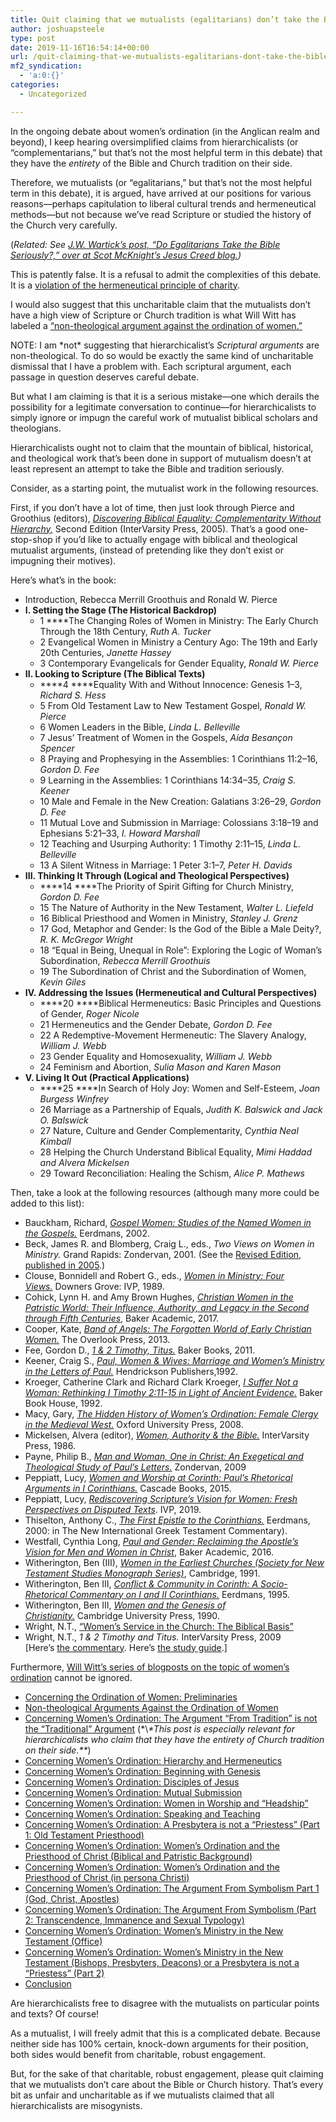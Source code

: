 ```yaml
---
title: Quit claiming that we mutualists (egalitarians) don’t take the Bible or tradition seriously.
author: joshuapsteele
type: post
date: 2019-11-16T16:54:14+00:00
url: /quit-claiming-that-we-mutualists-egalitarians-dont-take-the-bible-or-tradition-seriously/
mf2_syndication:
  - 'a:0:{}'
categories:
  - Uncategorized

---
```

In the ongoing debate about women&#8217;s ordination (in the Anglican realm and beyond), I keep hearing oversimplified claims from hierarchicalists (or &#8220;complementarians,&#8221; but that&#8217;s not the most helpful term in this debate) that they have the _entirety_ of the Bible and Church tradition on their side.

Therefore, we mutualists (or &#8220;egalitarians,&#8221; but that&#8217;s not the most helpful term in this debate), it is argued, have arrived at our positions for various reasons—perhaps capitulation to liberal cultural trends and hermeneutical methods—but not because we&#8217;ve read Scripture or studied the history of the Church very carefully.

(_Related: See [J.W. Wartick&#8217;s post, &#8220;Do Egalitarians Take the Bible Seriously?,&#8221; over at Scot McKnight&#8217;s Jesus Creed blog.][1])_

This is patently false. It is a refusal to admit the complexities of this debate. It is a [violation of the hermeneutical principle of charity][2].

I would also suggest that this uncharitable claim that the mutualists don&#8217;t have a high view of Scripture or Church tradition is what Will Witt has labeled a [&#8220;non-theological argument against the ordination of women.&#8221;][3]

NOTE: I am \*not\* suggesting that hierarchicalist&#8217;s _Scriptural arguments_ are non-theological. To do so would be exactly the same kind of uncharitable dismissal that I have a problem with. Each scriptural argument, each passage in question deserves careful debate.

But what I am claiming is that it is a serious mistake—one which derails the possibility for a legitimate conversation to continue—for hierarchicalists to simply ignore or impugn the careful work of mutualist biblical scholars and theologians.

Hierarchicalists ought not to claim that the mountain of biblical, historical, and theological work that&#8217;s been done in support of mutualism doesn&#8217;t at least represent an attempt to take the Bible and tradition seriously.

Consider, as a starting point, the mutualist work in the following resources. 

First, if you don&#8217;t have a lot of time, then just look through Pierce and Groothius (editors), [_Discovering Biblical Equality: Complementarity Without Hierarchy,_][4] Second Edition (InterVarsity Press, 2005). That&#8217;s a good one-stop-shop if you&#8217;d like to actually engage with biblical and theological mutualist arguments, (instead of pretending like they don&#8217;t exist or impugning their motives). 

Here&#8217;s what&#8217;s in the book:

  * Introduction, Rebecca Merrill Groothuis and Ronald W. Pierce
  * **I. Setting the Stage (The Historical Backdrop)**
      * 1 ****The Changing Roles of Women in Ministry: The Early Church Through the 18th Century, _Ruth A. Tucker_
      * 2 Evangelical Women in Ministry a Century Ago: The 19th and Early 20th Centuries, _Janette Hassey_
      * 3 Contemporary Evangelicals for Gender Equality, _Ronald W. Pierce_
  * **II. Looking to Scripture (The Biblical Texts)**
      *  ****4 ****Equality With and Without Innocence: Genesis 1–3, _Richard S. Hess_
      * 5 From Old Testament Law to New Testament Gospel, _Ronald W. Pierce_
      * 6 Women Leaders in the Bible, _Linda L. Belleville_
      * 7 Jesus’ Treatment of Women in the Gospels, _Aída Besançon Spencer_
      * 8 Praying and Prophesying in the Assemblies: 1 Corinthians 11:2–16, _Gordon D. Fee_
      * 9 Learning in the Assemblies: 1 Corinthians 14:34–35, _Craig S. Keener_
      * 10 Male and Female in the New Creation: Galatians 3:26–29, _Gordon D. Fee_
      * 11 Mutual Love and Submission in Marriage: Colossians 3:18–19 and Ephesians 5:21–33, _I. Howard Marshall_
      * 12 Teaching and Usurping Authority: 1 Timothy 2:11–15, _Linda L. Belleville_
      * 13 A Silent Witness in Marriage: 1 Peter 3:1–7, _Peter H. Davids_
  * **III. Thinking It Through (Logical and Theological Perspectives)**
      *  ****14 ****The Priority of Spirit Gifting for Church Ministry, _Gordon D. Fee_
      * 15 The Nature of Authority in the New Testament, _Walter L. Liefeld_
      * 16 Biblical Priesthood and Women in Ministry, _Stanley J. Grenz_
      * 17 God, Metaphor and Gender: Is the God of the Bible a Male Deity?, _R. K. McGregor Wright_
      * 18 “Equal in Being, Unequal in Role”: Exploring the Logic of Woman’s Subordination, _Rebecca Merrill Groothuis_
      * 19 The Subordination of Christ and the Subordination of Women, _Kevin Giles_
  * **IV. Addressing the Issues (Hermeneutical and Cultural Perspectives)**
      *  ****20 ****Biblical Hermeneutics: Basic Principles and Questions of Gender, _Roger Nicole_
      * 21 Hermeneutics and the Gender Debate, _Gordon D. Fee_
      * 22 A Redemptive-Movement Hermeneutic: The Slavery Analogy, _William J. Webb_
      * 23 Gender Equality and Homosexuality, _William J. Webb_
      * 24 Feminism and Abortion, _Sulia Mason and Karen Mason_
  * **V. Living It Out (Practical Applications)**
      *  ****25 ****In Search of Holy Joy: Women and Self-Esteem, _Joan Burgess Winfrey_
      * 26 Marriage as a Partnership of Equals, _Judith K. Balswick and Jack O. Balswick_
      * 27 Nature, Culture and Gender Complementarity, _Cynthia Neal Kimball_
      * 28 Helping the Church Understand Biblical Equality, _Mimi Haddad and Alvera Mickelsen_
      * 29 Toward Reconciliation: Healing the Schism, _Alice P. Mathews_

Then, take a look at the following resources (although many more could be added to this list):

  * Bauckham, Richard,&nbsp;[_Gospel Women: Studies of the Named Women in the Gospels._][5]&nbsp;Eerdmans, 2002.
  * Beck, James R. and Blomberg, Craig L., eds.,&nbsp;_Two Views on Women in Ministry._&nbsp;Grand Rapids: Zondervan, 2001. (See the&nbsp;[Revised Edition, published in 2005][6].)
  * Clouse, Bonnidell and Robert G., eds.,&nbsp;[_Women in Ministry: Four Views._][7]&nbsp;Downers Grove: IVP, 1989.
  * Cohick, Lynn H. and Amy Brown Hughes,&nbsp;[_Christian Women in the Patristic World: Their Influence, Authority, and Legacy in the Second through Fifth Centuries_][8], Baker Academic, 2017.
  * Cooper, Kate,&nbsp;[_Band of Angels: The Forgotten World of Early Christian Women._][9]&nbsp;The Overlook Press, 2013.
  * Fee, Gordon D.,&nbsp;[_1 & 2 Timothy, Titus._][10]&nbsp;Baker Books, 2011.
  * Keener, Craig S.,&nbsp;[_Paul, Women & Wives: Marriage and Women’s Ministry in the Letters of Paul._][11]&nbsp;Hendrickson Publishers,1992.
  * Kroeger, Catherine Clark and Richard Clark Kroeger,&nbsp;[_I Suffer Not a Woman: Rethinking I Timothy 2:11-15 in Light of Ancient Evidence._][12]&nbsp;Baker Book House, 1992.
  * Macy, Gary,&nbsp;[_The Hidden History of Women’s Ordination: Female Clergy in the Medieval West._][13]&nbsp;Oxford University Press, 2008.
  * Mickelsen, Alvera (editor),&nbsp;[_Women, Authority & the Bible._][14]&nbsp;InterVarsity Press, 1986.
  * Payne, Philip B.,&nbsp;[_Man and Woman, One in Christ: An Exegetical and Theological Study of Paul’s Letters._][15]&nbsp;Zondervan, 2009
  * Peppiatt, Lucy,&nbsp;[_Women and Worship at Corinth: Paul’s Rhetorical Arguments in I Corinthians._][16]&nbsp;Cascade Books, 2015.
  * Peppiatt, Lucy, _[Rediscovering Scripture’s Vision for Women: Fresh Perspectives on Disputed Texts][17]_. IVP, 2019.
  * Thiselton, Anthony C.,&nbsp;[_The First Epistle to the Corinthians._][18]&nbsp;Eerdmans, 2000: in The New International Greek Testament Commentary).
  * Westfall, Cynthia Long,&nbsp;[_Paul and Gender: Reclaiming the Apostle’s Vision for Men and Women in Christ_][19], Baker Academic, 2016.
  * Witherington, Ben (III),&nbsp;[_Women in the Earliest Churches (Society for New Testament Studies Monograph Series)_][20], Cambridge, 1991.
  * Witherington, Ben III,&nbsp;[_Conflict & Community in Corinth: A Socio-Rhetorical Commentary on I and II Corinthians._][21]&nbsp;Eerdmans, 1995.
  * Witherington, Ben III,&nbsp;[_Women and the Genesis of Christianity._][22]&nbsp;Cambridge University Press, 1990.
  * Wright, N.T.,&nbsp;[“Women’s Service in the Church: The Biblical Basis”][23]
  * Wright, N.T.,&nbsp;_1 & 2 Timothy and Titus._&nbsp;InterVarsity Press, 2009 [Here’s&nbsp;[the commentary][24]. Here’s&nbsp;[the study guide][25].]

Furthermore, [Will Witt&#8217;s series of blogposts on the topic of women&#8217;s ordination][26] cannot be ignored. 

  * [Concerning the Ordination of Women: Preliminaries][27]
  * [Non-theological Arguments Against the Ordination of Women][3]
  * [Concerning Women’s Ordination: The Argument “From Tradition” is not the “Traditional” Argument][28] (\*\\*\*This post is especially relevant for hierarchicalists who claim that they have the entirety of Church tradition on their side.\*\**)
  * [Concerning Women’s Ordination: Hierarchy and Hermeneutics][29]
  * [Concerning Women’s Ordination: Beginning with Genesis][30]
  * [Concerning Women’s Ordination: Disciples of Jesus][31]
  * [Concerning Women’s Ordination: Mutual Submission][32]
  * [Concerning Women’s Ordination: Women in Worship and “Headship”][33]
  * [Concerning Women’s Ordination: Speaking and Teaching][34]
  * [Concerning Women’s Ordination: A Presbytera is not a “Priestess” (Part 1: Old Testament Priesthood)][35]
  * [Concerning Women’s Ordination: Women’s Ordination and the Priesthood of Christ (Biblical and Patristic Background)][36]
  * [Concerning Women’s Ordination: Women’s Ordination and the Priesthood of Christ (in persona Christi)][37]
  * [Concerning Women’s Ordination: The Argument From Symbolism Part 1 (God, Christ, Apostles)][38]
  * [Concerning Women’s Ordination: The Argument From Symbolism (Part 2: Transcendence, Immanence and Sexual Typology)][39]
  * [Concerning Women’s Ordination: Women’s Ministry in the New Testament (Office)][40]
  * [Concerning Women’s Ordination: Women’s Ministry in the New Testament (Bishops, Presbyters, Deacons) or a Presbytera is not a “Priestess” (Part 2)][41]
  * [Conclusion][42]

Are hierarchicalists free to disagree with the mutualists on particular points and texts? Of course! 

As a mutualist, I will freely admit that this is a complicated debate. Because neither side has 100% certain, knock-down arguments for their position, both sides would benefit from charitable, robust engagement.

But, for the sake of that charitable, robust engagement, please quit claiming that we mutualists don&#8217;t care about the Bible or Church history. That&#8217;s every bit as unfair and uncharitable as if we mutualists claimed that all hierarchicalists are misogynists.

 [1]: https://www.patheos.com/blogs/jesuscreed/2017/06/19/egalitarians-take-bible-seriously/
 [2]: https://en.wikipedia.org/wiki/Principle_of_charity
 [3]: http://willgwitt.org/theology/non-theological-arguments-against-the-ordination-of-women/
 [4]: https://amzn.to/2ShMk6H
 [5]: https://amzn.to/2TlNrPZ
 [6]: https://amzn.to/2RXjl8U
 [7]: https://amzn.to/2UtANyq
 [8]: https://amzn.to/2Wu90Qp
 [9]: https://amzn.to/2WvkZx5
 [10]: https://amzn.to/2SfZO2O
 [11]: https://amzn.to/2WoeFaC
 [12]: https://amzn.to/2DLEhal
 [13]: https://amzn.to/2Uqfi1C
 [14]: https://amzn.to/2UrIUf9
 [15]: https://amzn.to/2DJ9Txf
 [16]: https://amzn.to/2GdKAVt
 [17]: https://amzn.to/359WBol
 [18]: https://amzn.to/2Wuf3V7
 [19]: https://amzn.to/2RYQyRp
 [20]: https://amzn.to/2WsBLNj
 [21]: https://amzn.to/2CU5ANV
 [22]: https://amzn.to/2DLQI5R
 [23]: http://ntwrightpage.com/2016/07/12/womens-service-in-the-church-the-biblical-basis/
 [24]: https://amzn.to/2GgEl3c
 [25]: https://amzn.to/2Ga7zky
 [26]: http://willgwitt.org/a-guide-to-my-essays-about-womens-ordination/
 [27]: http://willgwitt.org/theology/concerning-the-ordination-of-women/
 [28]: http://willgwitt.org/theology/concerning-womens-ordination-the-argument-from-tradition-is-not-the-traditional-argument/
 [29]: http://willgwitt.org/theology/concerning-womens-ordination-hierarchy-and-hermeneutics/
 [30]: http://willgwitt.org/theology/concerning-womens-ordination-beginning-with-genesis/
 [31]: http://willgwitt.org/theology/concerning-womens-ordination-disciples-of-jesus/
 [32]: http://willgwitt.org/theology/concerning-womens-ordination-mutual-submission/
 [33]: http://willgwitt.org/theology/concerning-women%E2%80%99s-ordination-women-in-worship/
 [34]: http://willgwitt.org/theology/concerning-womens-ordination-speaking-and-teaching/
 [35]: http://willgwitt.org/theology/concerning-womens-ordination-a-presbytera-is-not-a-priestess-part-1/
 [36]: http://willgwitt.org/theology/womens-ordination-and-the-priesthood-of-christ-biblical-and-patristic-background/
 [37]: http://willgwitt.org/theology/concerning-womens-ordination-and-the-priesthood-of-christ/
 [38]: http://willgwitt.org/theology/concerning-womens-ordination-the-argument-from-symbolism-part-1/
 [39]: http://willgwitt.org/theology/concerning-womens-ordination-the-argument-from-symbolism-part-2/
 [40]: http://willgwitt.org/theology/womens-ordination-office/
 [41]: http://willgwitt.org/theology/concerning-womens-ordination-womens-ministry-in-the-new-testament-bishops-presbyters-deacons/
 [42]: http://willgwitt.org/theology/womens-ordination/concerning-womens-ordination-conclusion/